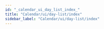 ```yaml
---
id: "_calendar_ui_day_list_index_"
title: "Calendar/ui/day-list/index"
sidebar_label: "Calendar/ui/day-list/index"
---
```


